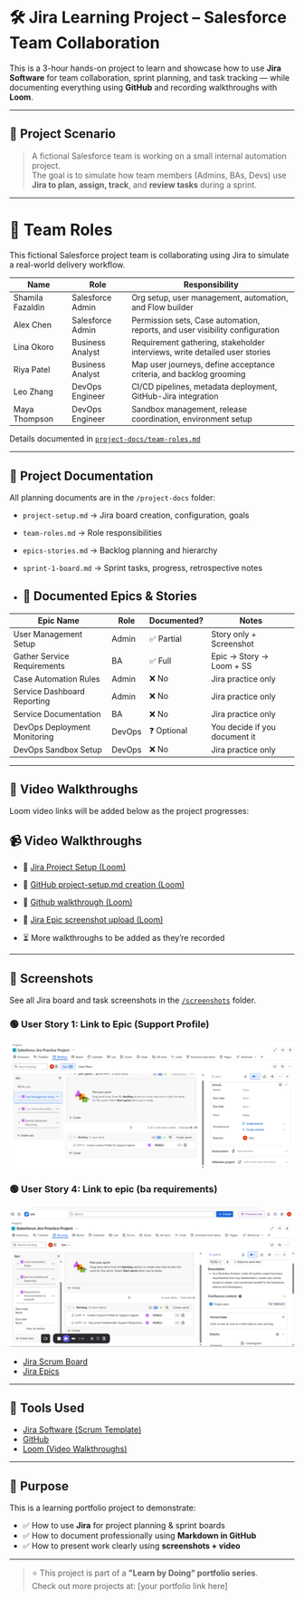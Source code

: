 # 🛠️ Jira Learning Project – Salesforce Team Collaboration

This is a 3-hour hands-on project to learn and showcase how to use **Jira Software** for team collaboration, sprint planning, and task tracking — while documenting everything using **GitHub** and recording walkthroughs with **Loom**.

---

## 🧩 Project Scenario

> A fictional Salesforce team is working on a small internal automation project.  
The goal is to simulate how team members (Admins, BAs, Devs) use **Jira to plan, assign, track**, and **review tasks** during a sprint.

---

# 👥 Team Roles

This fictional Salesforce project team is collaborating using Jira to simulate a real-world delivery workflow.

| Name           | Role                  | Responsibility                                                                 |
|----------------|-----------------------|---------------------------------------------------------------------------------|
| Shamila Fazaldin | Salesforce Admin      | Org setup, user management, automation, and Flow builder                        |
| Alex Chen      | Salesforce Admin      | Permission sets, Case automation, reports, and user visibility configuration   |
| Lina Okoro     | Business Analyst      | Requirement gathering, stakeholder interviews, write detailed user stories     |
| Riya Patel     | Business Analyst      | Map user journeys, define acceptance criteria, and backlog grooming            |
| Leo Zhang      | DevOps Engineer       | CI/CD pipelines, metadata deployment, GitHub-Jira integration                  |
| Maya Thompson  | DevOps Engineer       | Sandbox management, release coordination, environment setup                    |



Details documented in [`project-docs/team-roles.md`](./project-docs/team-roles.md)

---

## 📁 Project Documentation

All planning documents are in the `/project-docs` folder:

- `project-setup.md` → Jira board creation, configuration, goals
- `team-roles.md` → Role responsibilities
- `epics-stories.md` → Backlog planning and hierarchy
- `sprint-1-board.md` → Sprint tasks, progress, retrospective notes

- ## 📂 Documented Epics & Stories

| Epic Name                      | Role   | Documented? | Notes                         |
|-------------------------------|--------|-------------|-------------------------------|
| User Management Setup         | Admin  | ✅ Partial   | Story only + Screenshot       |
| Gather Service Requirements   | BA     | ✅ Full      | Epic → Story → Loom + SS      |
| Case Automation Rules         | Admin  | ❌ No        | Jira practice only            |
| Service Dashboard Reporting   | Admin  | ❌ No        | Jira practice only            |
| Service Documentation         | BA     | ❌ No        | Jira practice only            |
| DevOps Deployment Monitoring  | DevOps | ❓ Optional  | You decide if you document it |
| DevOps Sandbox Setup          | DevOps | ❌ No        | Jira practice only            |


---

## 🎥 Video Walkthroughs

Loom video links will be added below as the project progresses:

## 📹 Video Walkthroughs

- 🎥 [Jira Project Setup (Loom)](https://www.loom.com/share/e379c51c861043369f18cf661ca355bd?sid=1bc3c3ce-6e27-4f52-991d-e071b8f8e813)
- 🎥 [GitHub project-setup.md creation (Loom)](https://www.loom.com/share/f05664ec7754453b86e9acfb19551b27?sid=c26837b9-a7b8-42a8-8642-6c52b40a93ef)
- 🎥 [Github walkthrough (Loom)](https://www.loom.com/share/0c53cb70dbbf464299d284684441c358?sid=9ba617e5-f65c-4efc-9175-8799b4d5490a)
- 🎥 [Jira Epic screenshot upload (Loom)](https://www.loom.com/share/ab9695e681b14ff19d7b4891bd4146b7?sid=f93e0210-3342-4808-8429-8576af140583)
 
- ⏳ More walkthroughs to be added as they’re recorded

---

## 📸 Screenshots

See all Jira board and task screenshots in the [`/screenshots`](./screenshots) folder.



### 🟢 User Story 1: Link to Epic (Support Profile)
![User Story 1 Screenshot](screenshots/story-support-profile-parent-epic.png)

### 🟢 User Story 4: Link to epic (ba requirements)
![User Story 1 Screenshot](screenshots/story-ba-requirements-parent-epic.png)



- [Jira Scrum Board](screenshots/jira-scrum-board-dashboard.png)
- [Jira Epics](screenshots/jira-epics-panel.png)

---

## 🚀 Tools Used

- [Jira Software (Scrum Template)](https://www.atlassian.com/software/jira)
- [GitHub](https://github.com)
- [Loom (Video Walkthroughs)](https://loom.com)

---

## 📌 Purpose

This is a learning portfolio project to demonstrate:

- ✅ How to use **Jira** for project planning & sprint boards
- ✅ How to document professionally using **Markdown in GitHub**
- ✅ How to present work clearly using **screenshots + video**

---

> ⭐ This project is part of a **"Learn by Doing" portfolio series**.  
Check out more projects at: [your portfolio link here]


